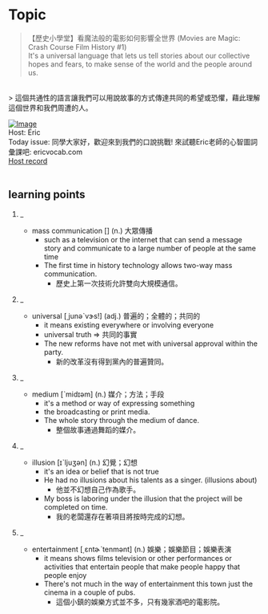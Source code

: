 # Topic

> 【歷史小學堂】看魔法般的電影如何影響全世界 (Movies are Magic: Crash Course Film History #1) <br>
> It's a universal language that lets us tell stories about our collective hopes and fears, to make sense of the world and the people around us.
 <br>
> 這個共通性的語言讓我們可以用說故事的方式傳達共同的希望或恐懼，藉此理解這個世界和我們周遭的人。 <br>

[![Image](https://cdn.voicetube.com/assets/thumbnails/vsnB4iBb78o.jpg)](https://www.youtube.com/embed/vsnB4iBb78o?rel=0&showinfo=0&cc_load_policy=0&controls=1&autoplay=1&iv_load_policy=3&playsinline=1&wmode=transparent&start=8&end=15&enablejsapi=1&origin=https://tw.voicetube.com&widgetid=1)<br>
Host: Eric
<br>Today issue: 同學大家好，歡迎來到我們的口說挑戰! 來試聽Eric老師的心智圖詞彙課吧: ericvocab.com
<br>
[Host record](https://cdn.voicetube.com/tmp/everyday_records/yangec/3317.mp3)
<br><br>
## learning points
1. _
	* mass communication [] (n.) 大眾傳播
		- such as a television or the internet that can send a message story and communicate to a large number of people at the same time
		- The first time in history technology allows two-way mass communication.
			+ 歷史上第一次技術允許雙向大規模通信。

2. _
	* universal [͵junəˋvɝs!] (adj.) 普遍的；全體的；共同的
		- it means existing everywhere or involving everyone
		- universal truth => 共同的事實
		- The new reforms have not met with universal approval within the party.
			+ 新的改革沒有得到黨內的普遍贊同。

3. _
	* medium [ˋmidɪəm] (n.) 媒介；方法；手段
		- it's a method or way of expressing something
		- the broadcasting or print media.
		- The whole story through the medium of dance.
			+ 整個故事通過舞蹈的媒介。

4. _
	* illusion [ɪˋljuʒən] (n.) 幻覺；幻想
		- it's an idea or belief that is not true
		- He had no illusions about his talents as a singer. (illusions about)
			+ 他並不幻想自己作為歌手。
		- My boss is laboring under the illusion that the project will be completed on time.
			+ 我的老闆還存在著項目將按時完成的幻想。

5. _
	* entertainment [͵ɛntɚˋtenmənt] (n.) 娛樂；娛樂節目；娛樂表演
		- it means shows films television or other performances or activities that entertain people that make people happy that people enjoy
		- There's not much in the way of entertainment this town just the cinema in a couple of pubs.
			+ 這個小鎮的娛樂方式並不多，只有幾家酒吧的電影院。
